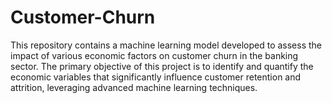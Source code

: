 # Customer-Churn
This repository contains a machine learning model developed to assess the impact of various economic factors on customer churn in the banking sector. The primary objective of this project is to identify and quantify the economic variables that significantly influence customer retention and attrition, leveraging advanced machine learning techniques.
